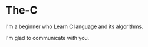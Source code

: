 # The-C

I'm a beginner who Learn C language and its algorithms.

I'm glad to communicate with you.
